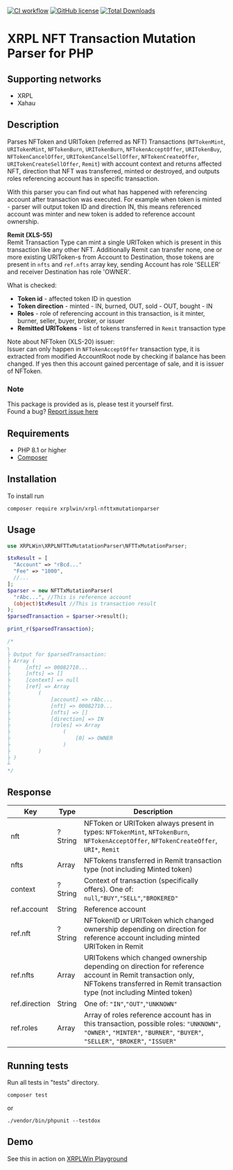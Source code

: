 [![CI workflow](https://github.com/XRPLWin/XRPL-NFTTxMutationParser/actions/workflows/main.yml/badge.svg)](https://github.com/XRPLWin/XRPL-NFTTxMutationParser/actions/workflows/main.yml)
[![GitHub license](https://img.shields.io/github/license/XRPLWin/XRPL-NFTTxMutationParser)](https://github.com/XRPLWin/XRPL-NFTTxMutationParser/blob/main/LICENSE)
[![Total Downloads](https://img.shields.io/packagist/dt/xrplwin/xrpl-nfttxmutationparser.svg?style=flat)](https://packagist.org/packages/xrplwin/xrpl-nfttxmutationparser)

# XRPL NFT Transaction Mutation Parser for PHP

## Supporting networks

- XRPL
- Xahau

## Description

Parses NFToken and URIToken (referred as NFT) Transactions (`NFTokenMint`, `URITokenMint`, `NFTokenBurn`, `URITokenBurn`, `NFTokenAcceptOffer`, `URITokenBuy`, `NFTokenCancelOffer`, `URITokenCancelSellOffer`, `NFTokenCreateOffer`, `URITokenCreateSellOffer`, `Remit`) with account context and returns affected NFT, direction that NFT was transferred, minted or destroyed, and outputs roles referencing account has in specific transaction.

With this parser you can find out what has happened with referencing account after transaction was executed. For example when token is minted - parser will output token ID and direction IN, this means referenced account was minter and new token is added to reference account ownership.

**Remit (XLS-55)**  
Remit Transaction Type can mint a single URIToken which is present in this transaction like any other NFT. Additionally Remit can transfer none, one or more existing URIToken-s from Account to Destination, those tokens are present in `nfts` and `ref.nfts` array key, sending Account has role 'SELLER' and receiver Destination has role 'OWNER'.
  
What is checked:

- **Token id** - affected token ID in question
- **Token direction** - minted - IN, burned, OUT, sold - OUT, bought - IN
- **Roles** - role of referencing account in this transaction, is it minter, burner, seller, buyer, broker, or issuer
- **Remitted URITokens** - list of tokens transferred in `Remit` transaction type

Note about NFToken (XLS-20) issuer:  
Issuer can only happen in `NFTokenAcceptOffer` transaction type, it is extracted from modified AccountRoot node by checking if balance has been changed. If yes then this account gained percentage of sale, and it is issuer of NFToken.

### Note

This package is provided as is, please test it yourself first.  
Found a bug? [Report issue here](https://github.com/XRPLWin/XRPL-NFTTxMutationParser/issues/new)

## Requirements
- PHP 8.1 or higher
- [Composer](https://getcomposer.org/)

## Installation
To install run

```
composer require xrplwin/xrpl-nfttxmutationparser
```

## Usage
```PHP
use XRPLWin\XRPLNFTTxMutatationParser\NFTTxMutationParser;

$txResult = [
  "Account" => "rBcd..." 
  "Fee" => "1000",
  //...
];
$parser = new NFTTxMutationParser(
  "rAbc...", //This is reference account
  (object)$txResult //This is transaction result
);
$parsedTransaction = $parser->result();

print_r($parsedTransaction);

/*
┐
├ Output for $parsedTransaction:
├ Array (
├     [nft] => 00082710...
├     [nfts] => []
├     [context] => null  
├     [ref] => Array
├         (
├             [account] => rAbc...  
├             [nft] => 00082710...
├             [nfts] => []
├             [direction] => IN
├             [roles] => Array
├                 (
├                     [0] => OWNER
├                 )
├         )
├ )
┴
*/
```

## Response

| Key  | Type | Description |
| ------------- | ------------- | ------------- |
| nft  | ?String  | NFToken or URIToken always present in types: `NFTokenMint`, `NFTokenBurn`, `NFTokenAcceptOffer`, `NFTokenCreateOffer`, `URI*`, `Remit`   |
| nfts  | Array  | NFTokens transferred in Remit transaction type (not including Minted token)  |
| context  | ?String  | Context of transaction (specifically offers). One of: `null`,`"BUY"`,`"SELL"`,`"BROKERED"` |
| ref.account  | String  | Reference account |
| ref.nft  | ?String  | NFTokenID or URIToken which changed ownership depending on direction for reference account including minted URIToken in Remit |
| ref.nfts  | Array  | URITokens which changed ownership depending on direction for reference account in Remit transaction only, NFTokens transferred in Remit transaction type (not including Minted token) |
| ref.direction  | String  | One of: `"IN"`,`"OUT"`,`"UNKNOWN"` |
| ref.roles  | Array  | Array of roles reference account has in this transaction, possible roles: `"UNKNOWN"`, `"OWNER"`, `"MINTER"`, `"BURNER"`, `"BUYER"`, `"SELLER"`, `"BROKER"`, `"ISSUER"`  |

## Running tests
Run all tests in "tests" directory.
```
composer test
```
or
```
./vendor/bin/phpunit --testdox
```

## Demo

See this in action on [XRPLWin Playground](https://playground.xrpl.win/play/xrpl-nft-transaction-mutation-parser)